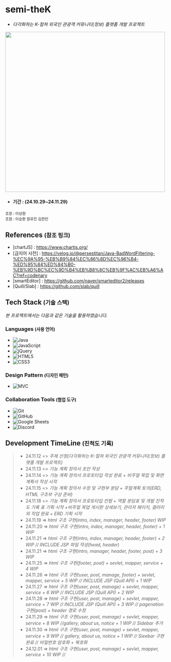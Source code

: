 # <strong>semi-theK</strong> 
        
- <i>다각화하는 K-컬쳐 외국인 관광객 커뮤니티(정보) 플랫폼 개발 프로젝트</i>

<img src="https://cdn.discordapp.com/attachments/1306176259117813763/1306574917839491142/1.png?ex=67372a37&is=6735d8b7&hm=b8e5ef3451ccac985c715fde656a1ec2697bf72ceb91a3d9733a7b75b947993d&" width="500">

- ####  기간 : (24.10.29~24.11.29)

<small> 조장 : 이상원 </small>  
<small> 조원 : 이승환 원유진 김한민 </small>

## References  <small>(참조 링크)</small>  

- [chartJS] : https://www.chartjs.org/
- [금지어 사전] : https://velog.io/@persestitan/Java-BadWordFiltering-%EC%9A%95-%EB%B9%84%EC%86%8D%EC%96%B4-%ED%95%84%ED%84%B0-%EB%9D%BC%EC%9D%B4%EB%B8%8C%EB%9F%AC%EB%A6%AC?ref=codenary
- [smartEditor] : https://github.com/naver/smarteditor2/releases
- [Quill/Slab] : https://github.com/slab/quill


## Tech Stack  <small>(기술 스택)</small>  

*본 프로젝트에서는 다음과 같은 기술을 활용하였습니다.*


### Languages  <small>(사용 언어)</small>

- ![Java](https://img.shields.io/badge/Java-FF0000?style=for-the-badge&logo=java&logoColor=white)
- ![JavaScript](https://img.shields.io/badge/JavaScript-F7DF1E?style=for-the-badge&logo=javascript&logoColor=black)
- ![jQuery](https://img.shields.io/badge/jQuery-0769AD?style=for-the-badge&logo=jquery&logoColor=white)
- ![HTML5](https://img.shields.io/badge/HTML5-E34F26?style=for-the-badge&logo=html5&logoColor=white)
- ![CSS3](https://img.shields.io/badge/CSS3-1572B6?style=for-the-badge&logo=css3&logoColor=white)



### Design Pattern  <small>(디자인 패턴)</small>

- ![MVC](https://img.shields.io/badge/MVC%20Pattern-0078D7?style=for-the-badge&logo=microsoft&logoColor=white)


### Collaboration Tools  <small>(협업 도구)</small>

- ![Git](https://img.shields.io/badge/Git-F05032?style=for-the-badge&logo=git&logoColor=white)
- ![GitHub](https://img.shields.io/badge/GitHub-181717?style=for-the-badge&logo=github&logoColor=white)
- ![Google Sheets](https://img.shields.io/badge/Google%20Sheets-0F9D58?style=for-the-badge&logo=googlesheets&logoColor=white)
- ![Discord](https://img.shields.io/badge/Discord-5865F2?style=for-the-badge&logo=discord&logoColor=white)


## **Development TimeLine** <small>(진척도 기록)</small>

> * 24.11.12 => *주제 선정(다각화하는 K-컬쳐 외국인 관광객 커뮤니티(정보) 플랫폼 개발 프로젝트)*
> * 24.11.13 => *기능 계획 정의서 초안 작성*
> * 24.11.14 => *기능 계획 정의서 프로토타입 작성 완료 + 비주얼 목업 및 화면계획서 작성 시작*
> * 24.11.15 => *기능 계획 정의서 수정 및 구현부 분담 + 주말계획 토의(ERD, HTML 구조부 구상 준비)*
> * 24.11.18 => *기능 계획 정의서 프로토타입 컨펌 + 역할 분담표 및 개발 진척도 기록 표 기획 시작 +비주얼 목업 게시판 상세보기, 관리자 페이지, 갤러리 외 작업 완료 + ERD 기획 시작*
> * 24.11.19 => *html 구조 구현(intro, index, manager, header, footer) WIP*
> * 24.11.20 => *html 구조 구현(intro, index, manager, header, footer) + 1 WIP*
> * 24.11.21 => *html 구조 구현(intro, index, manager, header, footer) + 2 WIP // INCLUDE JSP 파일 작성(head, header)*
> * 24.11.21 => *html 구조 구현(intro, manager, header, footer, post) + 3 WIP*
> * 24.11.25 => *html 구조 구현(footer, post) + sevlet, mapper, service + 4 WIP*
> * 24.11.26 => *html 구조 구현(user, post, manage, footer) + sevlet, mapper, service + 5 WIP // INCLUDE JSP (Quill API) + 1 WIP*
> * 24.11.27 => *html 구조 구현(user, post, manage) + sevlet, mapper, service + 6 WIP // INCLUDE JSP (Quill API) + 2 WIP*
> * 24.11.28 => *html 구조 구현(user, post, manage) + sevlet, mapper, service + 7 WIP // INCLUDE JSP (Quill API) + 3 WIP // pagenation 구현(post) + header 경로 수정*
> * 24.11.29 => *html 구조 구현(user, post, manage) + sevlet, mapper, service + 8 WIP //gallery, about us, notice + 1 WIP // Sidebar 추가*
> * 24.11.30 => *html 구조 구현(user, post, manage) + sevlet, mapper, service + 9 WIP // gallery, about us, notice + 1 WIP // Sieebar 구현 완료 // 비밀번호 암호화 + 복호화*
> * 24.12.01 => *html 구조 구현(user, post, manage) + sevlet, mapper, service + 10 WIP //*
